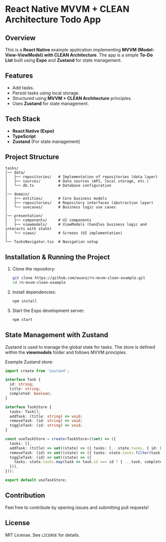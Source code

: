 # React Native MVVM + CLEAN Architecture Todo App

## Overview
This is a **React Native** example application implementing **MVVM (Model-View-ViewModel) with CLEAN Architecture**. The app is a simple **To-Do List** built using **Expo** and **Zustand** for state management.

## Features
- Add tasks.
- Persist tasks using local storage.
- Structured using **MVVM + CLEAN Architecture** principles.
- Uses **Zustand** for state management.

## Tech Stack
- **React Native (Expo)**
- **TypeScript**
- **Zustand** (For state management)

## Project Structure
```
tasks/
│── data/
│   ├── repositories/   # Implementation of repositories (data layer)
│   ├── sources/        # Data sources (API, local storage, etc.)
│   └── db.ts           # Database configuration
│
│── domain/
│   ├── entities/       # Core business models
│   ├── repositories/   # Repository interfaces (abstraction layer)
│   └── usecases/       # Business logic use cases
│
│── presentation/
│   ├── components/     # UI components
│   ├── viewmodels/     # ViewModels (handles business logic and interacts with state)
│   └── views/          # Screens (UI implementation)
│
└── TasksNavigator.tsx  # Navigation setup
```

## Installation & Running the Project
1. Clone the repository:
   ```sh
   git clone https://github.com/wuxnz/rn-mvvm-clean-example.git
   cd rn-mvvm-clean-example
   ```
2. Install dependencies:
   ```sh
   npm install
   ```
3. Start the Expo development server:
   ```sh
   npm start
   ```

## State Management with Zustand
Zustand is used to manage the global state for tasks. The store is defined within the **viewmodels** folder and follows MVVM principles.

Example Zustand store:
```ts
import create from 'zustand';

interface Task {
  id: string;
  title: string;
  completed: boolean;
}

interface TaskStore {
  tasks: Task[];
  addTask: (title: string) => void;
  removeTask: (id: string) => void;
  toggleTask: (id: string) => void;
}

const useTaskStore = create<TaskStore>((set) => ({
  tasks: [],
  addTask: (title) => set((state) => ({ tasks: [...state.tasks, { id: Date.now().toString(), title, completed: false }] })),
  removeTask: (id) => set((state) => ({ tasks: state.tasks.filter(task => task.id !== id) })),
  toggleTask: (id) => set((state) => ({
    tasks: state.tasks.map(task => task.id === id ? { ...task, completed: !task.completed } : task),
  })),
}));

export default useTaskStore;
```

## Contribution
Feel free to contribute by opening issues and submitting pull requests!

## License
MIT License. See `LICENSE` for details.

